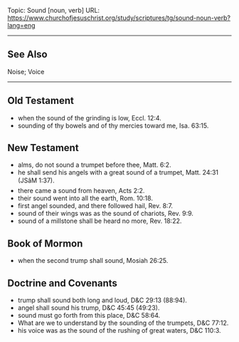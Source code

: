 Topic: Sound [noun, verb]
URL: https://www.churchofjesuschrist.org/study/scriptures/tg/sound-noun-verb?lang=eng

---

## See Also

Noise; Voice

---

## Old Testament

- when the sound of the grinding is low, Eccl. 12:4.
- sounding of thy bowels and of thy mercies toward me, Isa. 63:15.

## New Testament

- alms, do not sound a trumpet before thee, Matt. 6:2.
- he shall send his angels with a great sound of a trumpet, Matt. 24:31 (JSâM 1:37).
- there came a sound from heaven, Acts 2:2.
- their sound went into all the earth, Rom. 10:18.
- first angel sounded, and there followed hail, Rev. 8:7.
- sound of their wings was as the sound of chariots, Rev. 9:9.
- sound of a millstone shall be heard no more, Rev. 18:22.

## Book of Mormon

- when the second trump shall sound, Mosiah 26:25.

## Doctrine and Covenants

- trump shall sound both long and loud, D&C 29:13 (88:94).
- angel shall sound his trump, D&C 45:45 (49:23).
- sound must go forth from this place, D&C 58:64.
- What are we to understand by the sounding of the trumpets, D&C 77:12.
- his voice was as the sound of the rushing of great waters, D&C 110:3.

